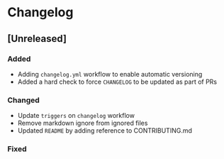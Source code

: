 # Changelog

## [Unreleased]

### Added

- Adding `changelog.yml` workflow to enable automatic versioning
- Added a hard check to force `CHANGELOG` to be updated as part of PRs

### Changed

- Update `triggers` on `changelog` workflow
- Remove markdown ignore from ignored files
- Updated `README` by adding reference to CONTRIBUTING.md


### Fixed

